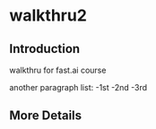 # walkthru2

## Introduction
walkthru for fast.ai course

another paragraph
list:
-1st
-2nd
-3rd

## More Details
